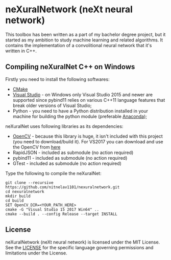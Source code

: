 # neXuralNetwork (neXt neural network) #
This toolbox has been written as a part of my bachelor degree project, but it started as my ambition to study machine learning and related algorithms. It contains the implementation of a convolitional neural network that it's written in C++.

## Compiling neXuralNet C++ on Windows ##
Firstly you need to install the following softwares:
 * [CMake](https://cmake.org/) 
 * [Visual Studio](https://www.visualstudio.com/vs/community/) - on Windows only Visual Studio 2015 and newer are supported since pybind11 relies on various C++11 language features that break older versions of Visual Studio;
 * Python - you need to have a Python distribution installed in your machine for building the python module (preferable [Anaconda](https://www.continuum.io/downloads));
 
 neXuralNet uses following libraries as its dependencies:
  * [OpenCV](https://github.com/opencv/opencv) - because this library is huge, it isn't included with this project (you need to download/build it). For VS2017 you can download and use the OpenCV from [here](https://drive.google.com/open?id=0B4fA8oSTAEXCX1MyLXZ5VHVoUGM)
  * RapidJSON - included as submodule (no action required)
  * pybind11 - included as submodule (no action required)
  * GTest - included as submodule (no action required)
 
 Type the following to compile the neXuralNet:
 ```
git clone --recursive https://github.com/nitnelav1101/nexuralnetwork.git
cd nexuralnetwork
mkdir build
cd build
SET OpenCV_DIR=<YOUR_PATH_HERE>
cmake -G "Visual Studio 15 2017 Win64" ..
cmake --build . --config Release --target INSTALL
 ```

## License ##
neXuralNetwork (neXt neural network) is licensed under the MIT License. See the [LICENSE](LICENSE.md) for the specific language governing permissions and limitations under the License.
